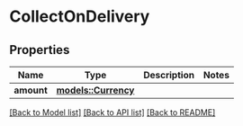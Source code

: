 # CollectOnDelivery

## Properties

Name | Type | Description | Notes
------------ | ------------- | ------------- | -------------
**amount** | [**models::Currency**](Currency.md) |  | 

[[Back to Model list]](../README.md#documentation-for-models) [[Back to API list]](../README.md#documentation-for-api-endpoints) [[Back to README]](../README.md)


